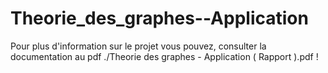 # Theorie_des_graphes--Application
 Pour plus d'information sur le projet vous pouvez, consulter la documentation au pdf ./Theorie des graphes - Application ( Rapport ).pdf !
